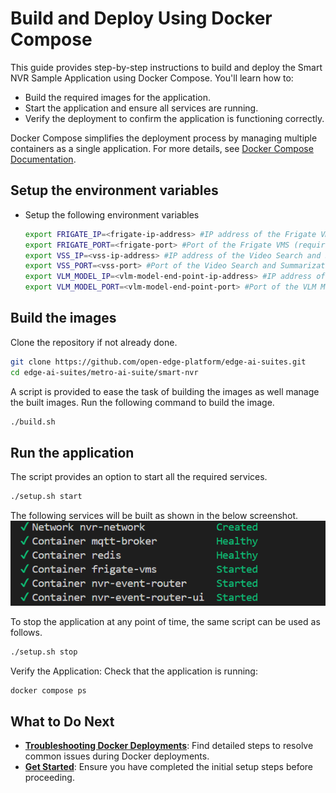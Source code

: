# Build and Deploy Using Docker Compose

This guide provides step-by-step instructions to build and deploy the Smart NVR Sample Application using Docker Compose. You'll learn how to:
- Build the required images for the application.
- Start the application and ensure all services are running.
- Verify the deployment to confirm the application is functioning correctly.

Docker Compose simplifies the deployment process by managing multiple containers as a single application. For more details, see [Docker Compose Documentation](https://docs.docker.com/compose/).

## Setup the environment variables
- Setup the following environment variables
  ```bash
  export FRIGATE_IP=<frigate-ip-address> #IP address of the Frigate VMS (required)
  export FRIGATE_PORT=<frigate-port> #Port of the Frigate VMS (required, typically 5000)
  export VSS_IP=<vss-ip-address> #IP address of the Video Search and Summarization service (required)
  export VSS_PORT=<vss-port> #Port of the Video Search and Summarization service (required, typically 12345)
  export VLM_MODEL_IP=<vlm-model-end-point-ip-address> #IP address of the VLM Model Endpoint (required)
  export VLM_MODEL_PORT=<vlm-model-end-point-port> #Port of the VLM Model Endpoint (required, typically 9766)
  ```

## Build the images
Clone the repository if not already done.
```bash
git clone https://github.com/open-edge-platform/edge-ai-suites.git
cd edge-ai-suites/metro-ai-suite/smart-nvr
```
A script is provided to ease the task of building the images as well manage the built images. Run the following command to build the image.
  ```bash
  ./build.sh
  ```

## Run the application
The script provides an option to start all the required services.
  ```bash
  ./setup.sh start
  ```
The following services will be built as shown in the below screenshot.
![Services overview](./_images/containers.png)

To stop the application at any point of time, the same script can be used as follows.
  ```bash
  ./setup.sh stop
  ```

Verify the Application: Check that the application is running:
```bash
docker compose ps
```

## What to Do Next
- **[Troubleshooting Docker Deployments](./support.md#troubleshooting-docker-deployments)**: Find detailed steps to resolve common issues during Docker deployments.
- **[Get Started](./get-started.md)**: Ensure you have completed the initial setup steps before proceeding.

